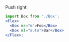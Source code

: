 Push right:

```jsx
import Box from './Box';
<Flex>
  <Box mr="m">Foo</Box>
  <Box ml="auto">Bar</Box>
</Flex>;
```
